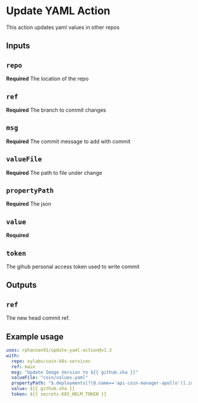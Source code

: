 # Update YAML Action

This action updates yaml values in other repos

## Inputs

## `repo`
**Required** The location of the repo

## `ref`
**Required** The branch to commit changes

## `msg`
**Required** The commit message to add with commit

## `valueFile`
**Required** The path to file under change

## `propertyPath`
**Required** The json

## `value`
**Required** 

## `token`
The gihub personal access token used to write commit

## Outputs

## `ref`

The new head commit ref.

## Example usage

```yaml
uses: rphansen91/update-yaml-action@v1.3
with:
  repo: xylabs/coin-k8s-services
  ref: main
  msg: "Update Image Version to ${{ github.sha }}"
  valueFile: "coin/values.yaml"
  propertyPath: "$.deployments[?(@.name=='api-coin-manager-apollo')].image.tag"
  value: ${{ github.sha }}
  token: ${{ secrets.K8S_HELM_TOKEN }}
```